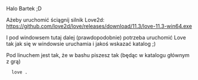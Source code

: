 Halo Bartek ;D

Ażeby uruchomić ściągnij silnik Love2d:
https://github.com/love2d/love/releases/download/11.3/love-11.3-win64.exe

I pod windowsem tutaj dalej (prawdopodobnie) potrzeba uruchomić Love tak jak się w windowsie uruchamia i jakoś wskazać katalog ;)

Pod linuchem jest tak, że w bashu piszesz tak (będąc w katalogu głównym z grą)

```
  love .
```

